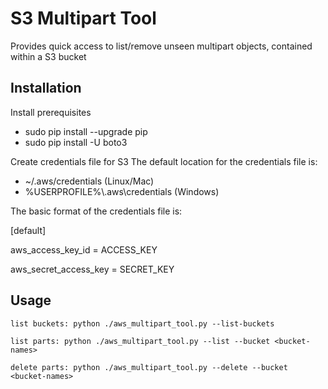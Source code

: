 # S3 Multipart Tool
Provides quick access to list/remove unseen multipart objects, contained within a S3 bucket

## Installation

Install prerequisites

* sudo pip install --upgrade pip
* sudo pip install -U boto3


Create credentials file for S3
The default location for the credentials file is:

* ~/.aws/credentials (Linux/Mac)
* %USERPROFILE%\\.aws\\credentials  (Windows)

The basic format of the credentials file is:

[default]

aws\_access\_key\_id = ACCESS\_KEY

aws\_secret\_access\_key = SECRET\_KEY


## Usage
```
list buckets: python ./aws_multipart_tool.py --list-buckets

list parts: python ./aws_multipart_tool.py --list --bucket <bucket-names>

delete parts: python ./aws_multipart_tool.py --delete --bucket <bucket-names>
```
